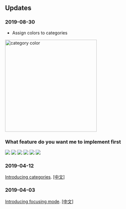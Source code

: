 ## Updates

### 2019-08-30

- Assign colors to categories

<img src="https://raw.githubusercontent.com/timqian/images/master/20190830151632.gif" alt="category color" height="300">

### What feature do you want me to implement first

[![](https://api.gh-polls.com/poll/01DKGPHBTAMR67XXDKPTPFB8PG/see%20finished%20todos%20by%20clicking%20todo%20list%20title)](https://api.gh-polls.com/poll/01DKGPHBTAMR67XXDKPTPFB8PG/see%20finished%20todos%20by%20clicking%20todo%20list%20title/vote)
[![](https://api.gh-polls.com/poll/01DKGPHBTAMR67XXDKPTPFB8PG/todos%20today%20tab%20to%20plan%20for%20today's%20work)](https://api.gh-polls.com/poll/01DKGPHBTAMR67XXDKPTPFB8PG/todos%20today%20tab%20to%20plan%20for%20today's%20work/vote)
[![](https://api.gh-polls.com/poll/01DKGPHBTAMR67XXDKPTPFB8PG/more%20detailed%20working%20status%20analysis)](https://api.gh-polls.com/poll/01DKGPHBTAMR67XXDKPTPFB8PG/more%20detailed%20working%20status%20analysis/vote)
[![](https://api.gh-polls.com/poll/01DKGPHBTAMR67XXDKPTPFB8PG/reorder%20categories)](https://api.gh-polls.com/poll/01DKGPHBTAMR67XXDKPTPFB8PG/reorder%20categories/vote)
[![](https://api.gh-polls.com/poll/01DKGPHBTAMR67XXDKPTPFB8PG/%20sync%20to%20cloud)](https://api.gh-polls.com/poll/01DKGPHBTAMR67XXDKPTPFB8PG/%20sync%20to%20cloud/vote)
[![](https://api.gh-polls.com/poll/01DKGPHBTAMR67XXDKPTPFB8PG/customize%20tomato%20time)](https://api.gh-polls.com/poll/01DKGPHBTAMR67XXDKPTPFB8PG/customize%20tomato%20time/vote)


### 2019-04-12

[Introducing categories](./categories-feature.md). [[中文]](./categories-feature-cn.md)

### 2019-04-03

[Introducing focusing mode](./stay_focus_when_doing_tomato.md). [[中文]](./stay_focus_when_doing_tomato-cn.md)
